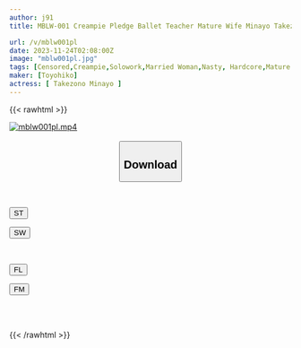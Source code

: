 ```yaml
---
author: j91
title: MBLW-001 Creampie Pledge Ballet Teacher Mature Wife Minayo Takezono

url: /v/mblw001pl
date: 2023-11-24T02:08:00Z
image: "mblw001pl.jpg"
tags: [Censored,Creampie,Solowork,Married Woman,Nasty, Hardcore,Mature Woman,Flexible	 ]
maker: [Toyohiko]
actress: [ Takezono Minayo ]
---
```



{{< rawhtml >}}

<div class="video" data-videoid="02MGDB223aUKjv">
    <a href="javascript:;">
        <img src="/v/mblw001pl/mblw001pl.jpg" width="WIDTH" height="HEIGHT" alt="mblw001pl.mp4" loading="lazy">
    </a>
</div>

<script type="text/javascript" src="https://j91.asia/asset/on-demand-st.js"></script>

<br>
  <link rel="stylesheet" href="https://j91.asia/asset/bs5.css">
  
  <center>
  <button class="btn btn-primary" type="button" data-bs-toggle="collapse" data-bs-target=".multi-collapse" aria-expanded="false" aria-controls="multiCollapseExample1 multiCollapseExample2"><h2>Download</h2></button></center>
</p>
<div class="row">
  <div class="col">
    <div class="collapse multi-collapse" id="multiCollapseExample1">
      <div class="card card-body">
	      	      <br>
<div class="buttons">  
<p><a href="https://streamtape.to/v/02MGDB223aUKjv" target="_blank"><button class="btn-hover color-3"><i class="fa fa-download"></i> ST</button></a></p>
<p><a href="https://flaswish.com/0ay4ejryaywk" target="_blank"><button class="btn-hover color-2"><i class="fa fa-download"></i> SW</button></a></p></div>
    </div>
  </div>
</div>
  <div class="col">
    <div class="collapse multi-collapse" id="multiCollapseExample2">
      <div class="card card-body">
	      <br>
<div class="buttons">
<p><a href="javascript:;" target="_blank"><button class="btn-hover color-9"><i class="fa fa-download"></i> FL</button></a></p>
<p><a href="javascript:;" target="_blank"><button class="btn-hover color-8"><i class="fa fa-download"></i> FM</button></a></p></div>
<br><br>
      </div>
    </div>
  </div>
</div>

{{< /rawhtml >}}
